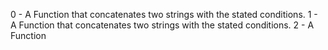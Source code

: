 0 - A Function that concatenates two strings with the stated conditions.
1 - A Function that concatenates two strings with the stated conditions.
2 - A Function
